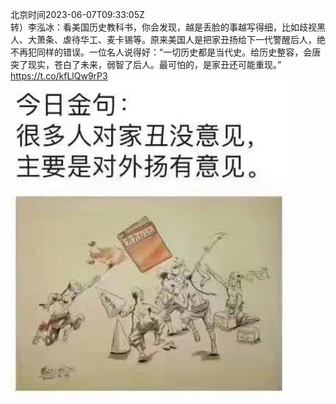 北京时间2023-06-07T09:33:05Z<br>转）李泓冰：看美国历史教科书，你会发现，越是丢脸的事越写得细，比如歧视黑人、大萧条、虐待华工、麦卡锡等。原来美国人是把家丑扬给下一代警醒后人，绝不再犯同样的错误。一位名人说得好：“一切历史都是当代史。给历史整容，会唐突了现实，苍白了未来，弱智了后人。最可怕的，是家丑还可能重现。” https://t.co/kfLlQw9rP3<br><img src='/temp/image/2023/t-Month-6/1666256934230450176_0.jpg' width='450' height='500'><br><br>